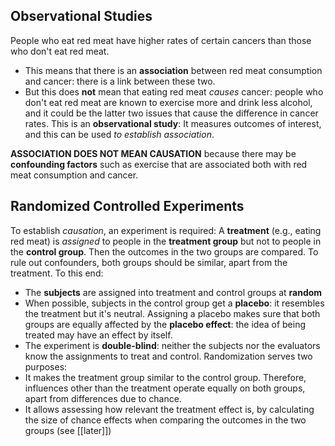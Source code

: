 ## Observational Studies
People who eat red meat have higher rates of certain cancers than those who don't eat red meat.
* This means that there is an **association** between red meat consumption and cancer: there is a link between these two.
* But this does **not** mean that eating red meat *causes* cancer: people who don't eat red meat are known to exercise more and drink less alcohol, and it could be the latter two issues that cause the difference in cancer rates.
This is an **observational study**: It measures outcomes of interest, and this can be used *to establish association*.

**ASSOCIATION DOES NOT MEAN CAUSATION** 
because there may be **confounding factors** such as exercise that are associated both with red meat consumption and cancer.

## Randomized Controlled Experiments
To establish *causation*, an experiment is required:
A **treatment** (e.g., eating red meat) is *assigned* to people in the **treatment group** but not to people in the **control group**.
Then the outcomes in the two groups are compared. To rule out confounders, both groups should be similar, apart from the treatment. To this end:
* The **subjects** are assigned into treatment and control groups at **random**
* When possible, subjects in the control group get a **placebo**: it resembles the treatment but it's neutral. Assigning a placebo makes sure that both groups are equally affected by the **placebo effect**: the idea of being treated may have an effect by itself.
* The experiment is **double-blind**: neither the subjects nor the evaluators know the assignments to treat and control.
Randomization serves two purposes:
* It makes the treatment group similar to the control group. Therefore, influences other than the treatment operate equally on both groups, apart from differences due to chance.
* It allows assessing how relevant the treatment effect is, by calculating the size of chance effects when comparing the outcomes in the two groups (see [[later]])